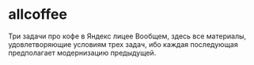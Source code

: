 # allcoffee
Три задачи про кофе в Яндекс лицее
Вообщем, здесь все материалы, удовлетворяющие условиям трех задач, ибо каждая последующая предполагает модернизацию предыдущей.

